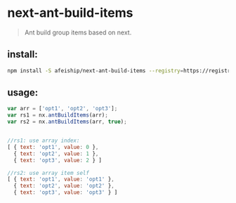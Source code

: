 # next-ant-build-items
> Ant build group items based on next.

## install:
```bash
npm install -S afeiship/next-ant-build-items --registry=https://registry.npm.taobao.org
```

## usage:
```js
var arr = ['opt1', 'opt2', 'opt3'];
var rs1 = nx.antBuildItems(arr);
var rs2 = nx.antBuildItems(arr, true);


//rs1: use array index:
[ { text: 'opt1', value: 0 },
  { text: 'opt2', value: 1 },
  { text: 'opt3', value: 2 } ]

//rs2: use array item self
[ { text: 'opt1', value: 'opt1' },
  { text: 'opt2', value: 'opt2' },
  { text: 'opt3', value: 'opt3' } ]
```
